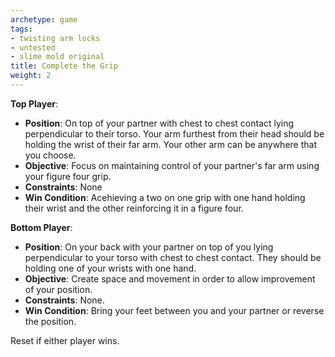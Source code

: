 ```yaml
---
archetype: game
tags:
- twisting arm locks
- untested
- slime mold original
title: Complete the Grip
weight: 2
---
```


**Top Player**:
  * **Position**: On top of your partner with chest to chest contact lying perpendicular to their torso. Your arm furthest from their head should be holding the wrist of their far arm. Your other arm can be anywhere that you choose.
  * **Objective**: Focus on maintaining control of your partner's far arm using your figure four grip.
  * **Constraints**: None
  * **Win Condition**: Acehieving a two on one grip with one hand holding their wrist and the other reinforcing it in a figure four.

**Bottom Player**:
  * **Position**: On your back with your partner on top of you lying perpendicular to your torso with chest to chest contact. They should be holding one of your wrists with one hand.
  * **Objective**: Create space and movement in order to allow improvement of your position.
  * **Constraints**: None.
  * **Win Condition**: Bring your feet between you and your partner or reverse the position.

Reset if either player wins.